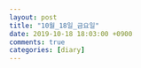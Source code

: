 ```yaml
---
layout: post
title: "10월_18일_금요일"
date: 2019-10-18 18:03:00 +0900
comments: true 
categories: [diary] 
---
```

